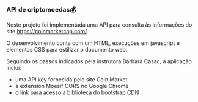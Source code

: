 ### API de criptomoedas:moneybag:

Neste projeto foi implementada uma API para consulta às informações do site https://coinmarketcap.com/. 

O desenvolvimento conta com um HTML,  execuções em javascript e elementos CSS para estilizar o documento web.

Seguindo os passos indicados pela instrutora Bárbara Casac, a aplicação inclui:

- uma API key fornecida pelo site Coin Market
- a extension Moesif CORS no  Google Chrome
- o link para acesso à biblioteca do bootstrap CDN

